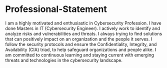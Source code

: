 # Professional-Statement
I am a highly motivated and enthusiastic in Cybersecurity Profession.
I have done Masters in IT (Cybersecurity Engineer). I actively work to identify and analyze risks and vulnerabilities and threats.
I always trying to find solutions that can positively impact on an organization and the people it serves.
I follow the security protocols and ensure the Confidentiality, Integrity, and Availability (CIA) triad, to help safeguard organizations and people alike.
I am committed to continuous learning and staying current with emerging threats and technologies in the cybersecurity landscape.
